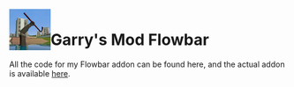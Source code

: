 <img src="ICON.jpg?raw=true" width="75" align="left">

# Garry's Mod Flowbar
All the code for my Flowbar addon can be found here, and the actual addon is available [here](http://steamcommunity.com/sharedfiles/filedetails/?id=1175794807).
